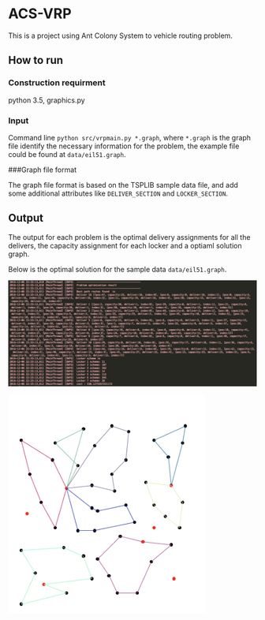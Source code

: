 # ACS-VRP
This is a project using Ant Colony System to vehicle routing problem.

## How to run

### Construction requirment

python 3.5, graphics.py

### Input

Command line `python src/vrpmain.py *.graph`, where `*.graph` is the graph file identify the necessary information for the problem, the example file could be found at `data/eil51.graph`.

###Graph file format

The graph file format is based on the TSPLIB sample data file, and add some additional attributes like `DELIVER_SECTION` and `LOCKER_SECTION`.

## Output
The output for each problem is the optimal delivery assignments for all the delivers, the capacity assignment for each locker and a optiaml solution graph. 

Below is the optimal solution for the sample data `data/eil51.graph`.

![sample](./resources/optimal_sample.png)

<img src="./resources/optimal_graph.png" width="400"/>

